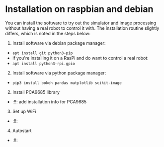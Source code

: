 # Installation on raspbian and debian

You can install the software to try out the simulator and image processing without having a real robot to control it with. The installation routine slightly differs, which is noted in the steps below:

1. Install software via debian package manager:
 - `apt install git python3-pip`
 - if you're installing it on a RasPi and do want to control a real robot:
 - `apt install python3-rpi.gpio`
2. Install software via python package manager:
 - `pip3 install bokeh pandas matplotlib scikit-image`
2. Install PCA9685 library
 - ::bangbang:: add installation info for PCA9685
3. Set up WiFi
 - ::bangbang::
4. Autostart
 - ::bangbang::
